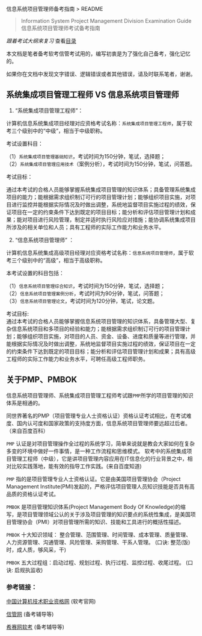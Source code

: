 信息系统项目管理师备考指南 > README

> Information System Project Management Division Examination Guide  
> 信息系统项目管理师考试备考指南

*跟着考试大纲来复习* 查看[目录](./SUMMARY.md)
 

本文档是笔者备考软考信管考试用的，编写初衷是为了强化自己备考，强化记忆的。

如果你在文档中发现文字错误、逻辑错误或者其他错误，请及时联系笔者，谢谢。


## 系统集成项目管理工程师 VS 信息系统项目管理师

1. “系统集成项目管理工程师”：  

计算机信息系统集成项目经理对应资格考试名称：`系统集成项目管理工程师`，属于软考三个级别中的“中级”，相当于中级职称。

考试设置科目：

（1）`系统集成项目管理基础知识`，考试时间为150分钟，笔试，选择题；  
（2）`系统集成项目管理应用技术`（案例分析），考试时间为150分钟，笔试，问答题。  

考试目标：  

通过本考试的合格人员能够掌握系统集成项目管理的知识体系；具备管理系统集成项目的能力；能根据需求组织制订可行的项目管理计划；能够组织项目实施，对项目进行监控并能根据实际情况及时做出调整，系统地监督项目实施过程的绩效，保证项目在一定的约束条件下达到既定的项目目标；能分析和评估项目管理计划和成果；能对项目进行风险管理，制定并适时执行风险应对措施；能协调系统集成项目所涉及的相关单位和人员；具有工程师的实际工作能力和业务水平。

2. “信息系统项目管理师” ：  

计算机信息系统集成高级项目经理对应资格考试名称：`信息系统项目管理师`，属于软考三个级别中的“高级”，相当于高级职称。

本考试设置的科目包括：

（1）`信息系统项目管理综合知识`，考试时间为150分钟，笔试，选择题；  
（2）`信息系统项目管理案例分析`，考试时间为90分钟，笔试，问答题；  
（3）`信息系统项目管理论文`，考试时间为120分钟，笔试，论文题。

考试目标:  
通过本考试的合格人员能够掌握信息系统项目管理的知识体系，具备管理大型、复杂信息系统项目和多项目的经验和能力；能根据需求组织制订可行的项目管理计划；能够组织项目实施，对项目的人员、资金、设备、进度和质量等进行管理，并能根据实际情况及时做出调整，系统地监督项目实施过程的绩效，保证项目在一定的约束条件下达到既定的项目目标；能分析和评估项目管理计划和成果；具有高级工程师的实际工作能力和业务水平，可聘任高级工程师职务。 

## 关于PMP、PMBOK

信息系统项目管理师、系统集成项目管理工程师考试跟`PMP`所学的项目管理的知识体系是相通的。

同世界著名的PMP（项目管理专业人士资格认证）资格认证考试相比，在考试难度、国内认可度和国家政策的支持度方面，信息系统项目管理师要远超过后者。（来自百度百科）

`PMP` 认证是对项目管理操作全过程的系统学习，简单来说就是教会大家如何在复杂多变的环境中做好一件事情，是一种工作流程和思维模式。 软考中的系统集成项目管理工程师（中级），它是讲项目管理内容应用在IT信息化的行业背景之中，相对比较实践落地，能有效的指导工作实践。(来自百度知道)

`PMP` 指的是项目管理专业人士资格认证。它是由美国项目管理协会（Project Management Institute(PMI)发起的，严格评估项目管理人员知识技能是否具有高品质的资格认证考试。

`PMBOK` 是项目管理知识体系(Project Management Body Of Knowledge)的缩写，是项目管理领域公认的关于涉及项目管理的知识要点的系统性集成，是美国项目管理协会（PMI）对项目管理所需的知识、技能和工具进行的概括性描述。

`PMBOK` 十大知识领域： 整合管理、范围管理、时间管理、成本管理、质量管理、人力资源管理、沟通管理、风险管理、采购管理、干系人管理。
(口诀: 整范(饭)时，成人质，够风采，干)

`PMBOK` 五大过程组：启动过程、规划过程、执行过程、监控过程、收尾过程。 (口诀: 启规执监收)

### 参考链接：

[中国计算机技术职业资格网](http://www.ruankao.org.cn/jsj/cms/index.html) (软考官网)

[信管网](http://www.cnitpm.com/) (备考辅导等)

[希赛网软考](https://www.educity.cn/rk/) (备考辅导等)


